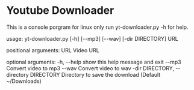 # Youtube Downloader 
This is a console porgram for linux only
run yt-downloader.py -h for help. 


usage: yt-downloader.py [-h] [--mp3] [--wav] [-dir DIRECTORY] URL

positional arguments:
  URL                   Video URL

optional arguments:
  -h, --help            show this help message and exit
  --mp3                 Convert video to mp3
  --wav                 Convert video to wav
  -dir DIRECTORY, --directory DIRECTORY
                        Directory to save the download (Default ~/Downloads)
